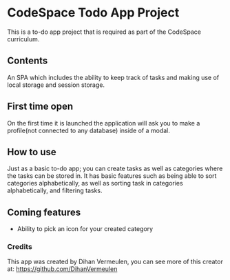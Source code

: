 # CodeSpace Todo App Project

This is a to-do app project that is required as part of the CodeSpace curriculum.

## Contents 

An SPA which includes the ability to keep track of tasks and making use of local storage
and session storage.

## First time open

On the first time it is launched the application will ask you to make a profile(not connected to 
any database) inside of a modal. 

## How to use

Just as a basic to-do app; you can create tasks as well as categories where the tasks can be stored in.
It has basic features such as being able to sort categories alphabetically, as well as sorting task in
categories alphabetically, and filtering tasks.

## Coming features

 - Ability to pick an icon for your created category

### Credits

This app was created by Dihan Vermeulen, 
you can see more of this creator at: https://github.com/DihanVermeulen